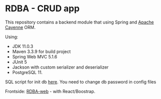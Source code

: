 # RDBA - CRUD app
 
This repository contains a backend module that using Spring and <a href="https://cayenne.apache.org/">Apache Cayenne</a> ORM.

Using:
* JDK 11.0.3
* Maven 3.3.9 for build project
* Spring Web MVC 5.1.6
* JUnit 5
* Jackson with custom serializer and deserializer
* PostgreSQL 11.

SQL script for init db [here](https://github.com/ykazlovich/RDBAC/blob/master/src/main/resources/db/database.sql).
You need to change db password in config files


Frontside:
<a href="https://github.com/ykazlovich/RDBA-web">RDBA-web</a> - with React/Boostrap.

